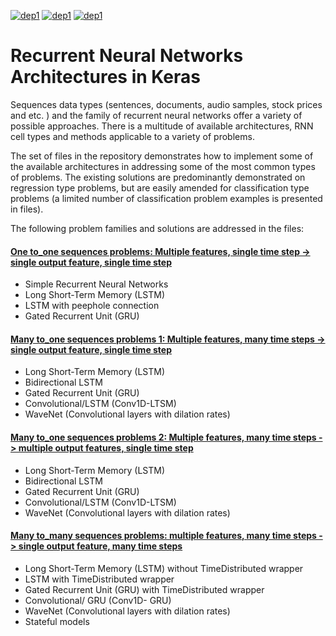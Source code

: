 [![dep1](https://img.shields.io/badge/Python-3.7.3-brightgreen.svg)](https://www.python.org/) 
[![dep1](https://img.shields.io/badge/Tensorflow-1.14.0-brightgreen.svg)](https://www.tensorflow.org/)
[![dep1](https://img.shields.io/badge/Keras-2.2.4-brightgreen.svg)](https://keras.io/)

# Recurrent Neural Networks Architectures in Keras


Sequences data types (sentences, documents, audio samples, stock prices and etc. ) and the family of recurrent neural networks offer a variety of possible approaches.  There is a multitude of available architectures, RNN cell types and methods applicable to a variety of problems. 

The set of files in the repository demonstrates how to implement some of the available architectures  in addressing some of the most common types of problems. The existing solutions are predominantly demonstrated on regression type problems, but are easily amended for classification type problems (a limited number of classification problem examples is presented in files). 

The following problem families and solutions are  addressed in the files: 

#### [One to_one sequences problems: Multiple features, single time step -> single output feature, single time step]( https://github.com/davidpupovac/Recurrent-Neural-Networks-Architectures-in-Keras/blob/master/one-to_one_1.py)
- Simple Recurrent Neural Networks
- Long Short-Term Memory (LSTM) 
- LSTM with peephole connection
- Gated Recurrent Unit (GRU) 

#### [Many to_one sequences problems 1: Multiple features, many time steps -> single output feature, single time step]( https://github.com/davidpupovac/Recurrent-Neural-Networks-Architectures-in-Keras/blob/master/many-to_one_1.py) 
- Long Short-Term Memory (LSTM) 
- Bidirectional LSTM
- Gated Recurrent Unit (GRU) 
- Convolutional/LSTM (Conv1D-LTSM)
- WaveNet (Convolutional layers with dilation rates)

#### [Many to_one sequences problems 2: Multiple features, many time steps -> multiple output features, single time step](https://github.com/davidpupovac/Recurrent-Neural-Networks-Architectures-in-Keras/blob/master/many-to_one_2.py) 
- Long Short-Term Memory (LSTM) 
- Bidirectional LSTM
- Gated Recurrent Unit (GRU) 
- Convolutional/LSTM (Conv1D-LTSM)
- WaveNet (Convolutional layers with dilation rates) 

#### [Many to_many sequences problems: multiple features, many time steps -> single output feature, many time steps](https://github.com/davidpupovac/Recurrent-Neural-Networks-Architectures-in-Keras/blob/master/many-to_many_1.py)
- Long Short-Term Memory (LSTM) without TimeDistributed wrapper
- LSTM with TimeDistributed wrapper
- Gated Recurrent Unit (GRU) with TimeDistributed wrapper 
- Convolutional/ GRU (Conv1D- GRU)
- WaveNet (Convolutional layers with dilation rates) 
- Stateful  models



